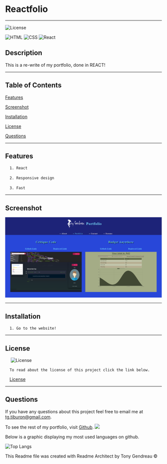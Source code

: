 # Reactfolio
---

  ![License](https://img.shields.io/github/license/tgtiburon/Reactfolio?style=flat-square)
  
  ![HTML](https://img.shields.io/badge/HTML-239120?style=for-the-badge&logo=html5&logoColor=white) 
  ![CSS](https://img.shields.io/badge/CSS-239120?&style=for-the-badge&logo=css3&logoColor=white) 
  ![React](https://img.shields.io/badge/React-20232A?style=for-the-badge&logo=react&logoColor=61DAFB) 
## Description

This is a re-write of my portfolio, done in REACT!

---
  ## Table of Contents

  [Features](#features)

  [Screenshot](#screenshot)

  [Installation](#installation)
    
  [License](#license)

  [Questions](#questions)
  
  

---

## Features

      1. React 

      2. Responsive design 

      3. Fast 
---

## Screenshot 
  ![](reactfolio.PNG)
  
  

  ---

  ## Installation

      1. Go to the website! 



  ---
  ## License 

  &emsp; ![License](https://img.shields.io/github/license/tgtiburon/Reactfolio?style=flat-square)

      To read about the license of this project click the link below.

  &emsp;[License](https://github.com/tgtiburon/Reactfolio/blob/main/LICENSE) 



---
## Questions

If you have any questions about this project feel free to email me at <tg.tiburon@gmail.com>.  

To see the rest of my portfolio, visit [Github](https://github.com/tgtiburon).
![](./images/GitHub-Mark-32px.png)

Below is a graphic displaying my most used languages on github.

![Top Langs](https://github-readme-stats.vercel.app/api/top-langs/?username=tgtiburon)


This Readme file was created with Readme Architect by Tony Gendreau &copy;
